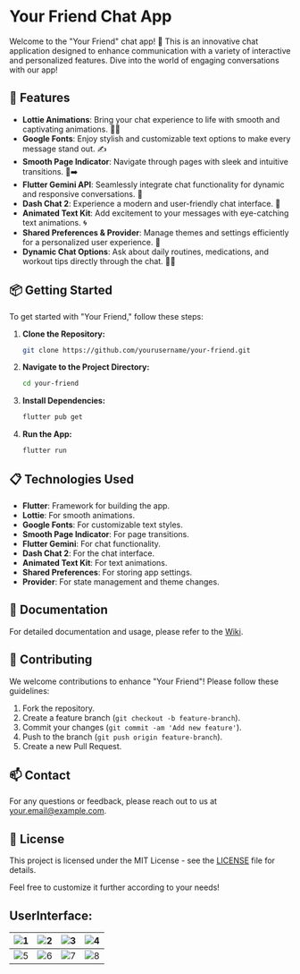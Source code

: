 # Your Friend Chat App

Welcome to the "Your Friend" chat app! 🎉 This is an innovative chat application designed to enhance communication with a variety of interactive and personalized features. Dive into the world of engaging conversations with our app!

## 🚀 Features

- **Lottie Animations**: Bring your chat experience to life with smooth and captivating animations. 🎨✨
- **Google Fonts**: Enjoy stylish and customizable text options to make every message stand out. ✍️
- **Smooth Page Indicator**: Navigate through pages with sleek and intuitive transitions. 📄➡️
- **Flutter Gemini API**: Seamlessly integrate chat functionality for dynamic and responsive conversations. 🤖
- **Dash Chat 2**: Experience a modern and user-friendly chat interface. 💬
- **Animated Text Kit**: Add excitement to your messages with eye-catching text animations. 🌀
- **Shared Preferences & Provider**: Manage themes and settings efficiently for a personalized user experience. 🎨
- **Dynamic Chat Options**: Ask about daily routines, medications, and workout tips directly through the chat. 💪💊

## 📦 Getting Started

To get started with "Your Friend," follow these steps:

1. **Clone the Repository:**
   ```bash
   git clone https://github.com/yourusername/your-friend.git
   ```

2. **Navigate to the Project Directory:**
   ```bash
   cd your-friend
   ```

3. **Install Dependencies:**
   ```bash
   flutter pub get
   ```

4. **Run the App:**
   ```bash
   flutter run
   ```

## 📋 Technologies Used

- **Flutter**: Framework for building the app.
- **Lottie**: For smooth animations.
- **Google Fonts**: For customizable text styles.
- **Smooth Page Indicator**: For page transitions.
- **Flutter Gemini**: For chat functionality.
- **Dash Chat 2**: For the chat interface.
- **Animated Text Kit**: For text animations.
- **Shared Preferences**: For storing app settings.
- **Provider**: For state management and theme changes.

## 📖 Documentation

For detailed documentation and usage, please refer to the [Wiki](https://github.com/yourusername/your-friend/wiki).

## 🤝 Contributing

We welcome contributions to enhance "Your Friend"! Please follow these guidelines:

1. Fork the repository.
2. Create a feature branch (`git checkout -b feature-branch`).
3. Commit your changes (`git commit -am 'Add new feature'`).
4. Push to the branch (`git push origin feature-branch`).
5. Create a new Pull Request.

## 📫 Contact

For any questions or feedback, please reach out to us at [your.email@example.com](awansharjeel1122@gmail.com).

## 📜 License

This project is licensed under the MIT License - see the [LICENSE](LICENSE) file for details.

Feel free to customize it further according to your needs!

## UserInterface:
| ![1](https://github.com/user-attachments/assets/775e9ed3-9097-4bda-97d0-e9054a830c4a) | ![2](https://github.com/user-attachments/assets/5df8a9a5-21ff-47bd-8243-373f87c79e24) | ![3](https://github.com/user-attachments/assets/104e4570-74d5-496e-8043-aeb284a38e3a) | ![4](https://github.com/user-attachments/assets/108c52d8-dd44-4cb1-9b0c-2f641b4645a4) |
|:---:|:---:|:---:|:---:|
| ![5](https://github.com/user-attachments/assets/6ee31d88-9dff-4213-9d21-e262b76ff1f3) | ![6](https://github.com/user-attachments/assets/b7230d38-6c97-4bc6-b858-d48c4366c7b3) | ![7](https://github.com/user-attachments/assets/b615247a-2fd4-4b0d-b300-5c985ce8a9e7) | ![8](https://github.com/user-attachments/assets/ded821e1-5b03-4270-96c3-07e1f80670fd) |














